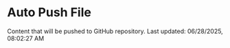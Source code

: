 # Auto Push File

Content that will be pushed to GitHub repository.
Last updated: 06/28/2025, 08:02:27 AM